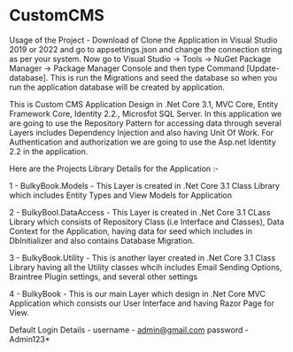 # CustomCMS

Usage of the Project - Download of Clone the Application in Visual Studio 2019 or 2022 and go to appsettings.json and change the connection string as per your system. Now go to Visual Studio -> Tools -> NuGet Package Manager -> Package Manager Console and then type Command [Update-database]. This is run the Migrations and seed the database so when you run the application database will be created by application.

This is Custom CMS Application Design in .Net Core 3.1, MVC Core, Entity Framework Core, Identity 2.2., Microsfot SQL Server. In this application we are going to use the Repository Pattern for accessing data through several Layers includes Dependency Injection and also having Unit Of Work. For Authentication and authorization we are going to use the Asp.net Identity 2.2 in the application.

Here are the Projects Library Details for the Application :-

1 - BulkyBook.Models - This Layer is created in .Net Core 3.1 Class Library which includes Entity Types and View Models for Application

2 - BulkyBool.DataAccess - This Layer is created in .Net Core 3.1 CLass Library which consists of Repository Class (i.e Interface and Classes), Data Context for the Application, having data for seed which includes in DbInitializer and also contains Database Migration.

3 - BulkyBook.Utility - This is another layer created in .Net Core 3.1 Class Library having all the Utility classes whcih includes Email Sending Options, Braintree Plugin settings, and several other settings

4 - BulkyBook - This is our main Layer which design in .Net Core MVC Application which consists our User Interface and having Razor Page for View.

Default Login Details - username - admin@gmail.com password - Admin123*
